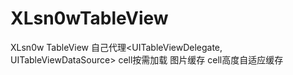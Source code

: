 # XLsn0wTableView
XLsn0w TableView  自己代理&lt;UITableViewDelegate, UITableViewDataSource>  cell按需加载 图片缓存  cell高度自适应缓存
